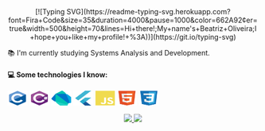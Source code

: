 <section align="center">
[![Typing SVG](https://readme-typing-svg.herokuapp.com?font=Fira+Code&size=35&duration=4000&pause=1000&color=662A92&center=true&width=500&height=70&lines=Hi+there!;My+name's+Beatriz+Oliveira;I+hope+you+like+my+profile!+%3A))](https://git.io/typing-svg)
</section>

📚 I'm currently studying Systems Analysis and Development.
<br>

#### 💻 Some technologies I know:
<div>
   <img align="center" alt="BiaOliveira12-C" height="30" width="40" src="https://raw.githubusercontent.com/devicons/devicon/master/icons/c/c-original.svg">
  <img align="center" alt="BiaOliveira12-C#" height="30" width="40" src="https://raw.githubusercontent.com/devicons/devicon/master/icons/csharp/csharp-original.svg">
  <img align="center" alt="BiaOliveira12-Dart" height="30" width="40" src="https://raw.githubusercontent.com/devicons/devicon/master/icons/dart/dart-original.svg">
  <img align="center" alt="BiaOliveira12-Flutter" height="30" width="40" src="https://raw.githubusercontent.com/devicons/devicon/master/icons/flutter/flutter-original.svg">
  <img align="center" alt="BiaOliveira12-Js" height="30" width="40" src="https://raw.githubusercontent.com/devicons/devicon/master/icons/javascript/javascript-plain.svg">
  <img align="center" alt="BiaOliveira12-HTML" height="30" width="40" src="https://raw.githubusercontent.com/devicons/devicon/master/icons/html5/html5-original.svg">
  <img align="center" alt="BiaOliveira12-CSS" height="30" width="40" src="https://raw.githubusercontent.com/devicons/devicon/master/icons/css3/css3-original.svg">
 </div>


<div align="center"><br>
<a href="https://github.com/BiaOliveira12">
   <img height="180em" src="https://github-readme-stats.vercel.app/api?username=BiaOliveira12&show_icons=true\&theme=radical#gh-dark-mode-only"/>
   <img height="180em" src="https://github-readme-stats.vercel.app/api/top-langs/?username=BiaOliveira12&layout=compact&theme=radical"
  
<br><br>

</div>



